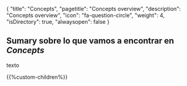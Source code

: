 {
  "title": "Concepts",
  "pagetitle": "Concepts overview",
  "description": "Concepts overview",
  "icon": "fa-question-circle",
  "weight": 4,
  "isDirectory": true,
  "alwaysopen": false
}

## Sumary sobre lo que vamos a encontrar en *Concepts*

texto

{{%custom-children%}}
